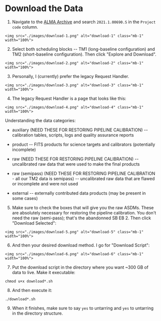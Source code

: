 # Download the Data

1. Navigate to the <a href="https://almascience.nrao.edu/aq/" target="_blank">ALMA Archive</a> and search ``2021.1.00690.S`` in the ``Project code`` column.

````{card}
<img src="./images/download-1.png" alt="download-1" class="mb-1" width="100%">
````

2. Select both scheduling blocks -- TM1 (long-baseline configuration) and TM2 (short-baseline configuration). Then click "Explore and Download".

````{card}
<img src="./images/download-2.png" alt="download-2" class="mb-1" width="100%">
````

3. Personally, I (currently) prefer the legacy Request Handler.

````{card}
<img src="./images/download-3.png" alt="download-3" class="mb-1" width="100%">
````

4. The legacy Request Handler is a page that looks like this:

````{card}
<img src="./images/download-4.png" alt="download-4" class="mb-1" width="100%">
````

Understanding the data categories:

* auxiliary (NEED THESE FOR RESTORING PIPELINE CALIBRATION) -- calibration tables, scripts, logs and quality assurance reports

* product -- FITS products for science targets and calibrators (potentially incomplete)

* raw (NEED THESE FOR RESTORING PIPELINE CALIBRATION) -- uncalibrated raw data that were used to make the final products

* raw (semipass) (NEED THESE FOR RESTORING PIPELINE CALIBRATION - all our TM2 data is semipass) -- uncalibrated raw data that are flawed or incomplete and were not used

* external -- externally contributed data products (may be present in some cases)


5. Make sure to check the boxes that will give you the raw ASDMs. These are absolutely necessary for restoring the pipeline calibration. You don't need the raw (semi-pass); that's the abandonned SB EB 2. Then click "Download Selected":

````{card}
<img src="./images/download-5.png" alt="download-5" class="mb-1" width="100%">
````



6. And then your desired download method. I go for "Download Script":

````{card}
<img src="./images/download-6.png" alt="download-6" class="mb-1" width="100%">
````

7. Put the download script in the directory where you want ~300 GB of data to live. Make it executable:

```
chmod u+x download*.sh
```

8. And then execute it:

```
./download*.sh
```

9. When it finishes, make sure to say ``yes`` to untarring and ``yes`` to untarring in the directory structure.
